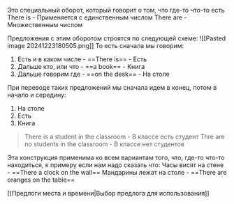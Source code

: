 Это специальный оборот, который говорит о том, что где-то что-то есть
There is - Применяется с единственным числом
There are - Множественным числом

Предложения с этим оборотом строятся по следующей схеме:
![[Pasted image 20241223180505.png]]
То есть сначала мы говорим:
1) Есть и в каком числе - ==There is== - Есть
2) Дальше кто, или что - ==a book== - Книга
3) Дальше говорим где - ==on the desk== - На столе

При переводе таких предложений мы сначала идем в конец, потом в начало и середину:
1) На столе
2) Есть
3) Книга

> There is a student in the classroom - В классе есть студент
> Thre are no students in the classroom - В классе нет студентов

Эта конструкция применима ко всем вариантам того, что, где-то что-то находиться, к примеру если нам надо сказать что:
Часы висят на стене - ==There a clock on the wall==
Мандарины лежат на столе - ==There are oranges on the table==

[[Предлоги места и времени|Выбор предлога для использования]]